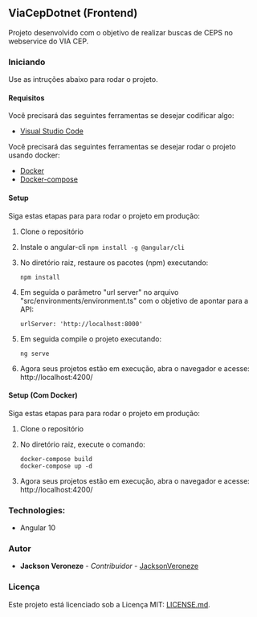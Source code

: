 ## ViaCepDotnet (Frontend)

Projeto desenvolvido com o objetivo de realizar buscas de CEPS no webservice do VIA CEP.

### Iniciando
Use as intruções abaixo para rodar o projeto.

#### Requisitos
Você precisará das seguintes ferramentas se desejar codificar algo:

* [Visual Studio Code](http://www.visualstudio.com/downloads/)

Você precisará das seguintes ferramentas se desejar rodar o projeto usando docker:

* [Docker](http://www.docker.com/)
* [Docker-compose](http://docs.docker.com/compose/install/)

#### Setup
Siga estas etapas para para rodar o projeto em produção:

  1. Clone o repositório
  
  2. Instale o angular-cli
    ```
    npm install -g @angular/cli
    ```
  3. No diretório raiz, restaure os pacotes (npm) executando:
     ```
     npm install
     ```
  4. Em seguida o parâmetro "url server" no arquivo "src/environments/environment.ts" com o objetivo de apontar para a API:
     ```
     urlServer: 'http://localhost:8000'
     ```
  5. Em seguida compile o projeto executando:
     ```
     ng serve
     ```
  6. Agora seus projetos estão em execução, abra o navegador e acesse: http://localhost:4200/
  
  
  #### Setup (Com Docker)

Siga estas etapas para para rodar o projeto em produção:

  1. Clone o repositório

  2. No diretório raiz, execute o comando:
     ```
     docker-compose build
     docker-compose up -d
     ```
  3. Agora seus projetos estão em execução, abra o navegador e acesse: http://localhost:4200/

### Technologies:

- Angular 10

### Autor
* **Jackson Veroneze** - *Contribuidor* - [JacksonVeroneze](http://github.com/JacksonVeroneze)


### Licença
Este projeto está licenciado sob a Licença MIT: [LICENSE.md](http://github.com/jacksonveroneze/ViaCepDotnetFrontend/blob/develop/LICENSE).
